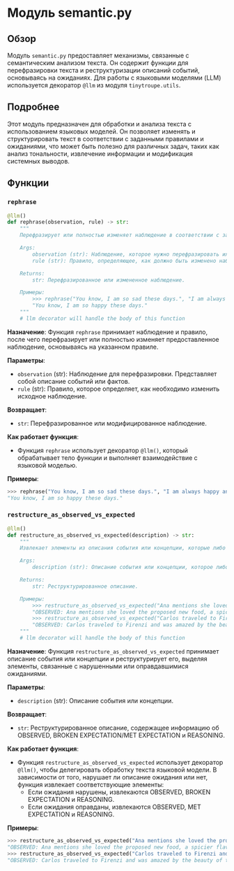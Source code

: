 # Модуль semantic.py

## Обзор

Модуль `semantic.py` предоставляет механизмы, связанные с семантическим анализом текста. Он содержит функции для перефразировки текста и реструктуризации описаний событий, основываясь на ожиданиях. Для работы с языковыми моделями (LLM) используется декоратор `@llm` из модуля `tinytroupe.utils`.

## Подробнее

Этот модуль предназначен для обработки и анализа текста с использованием языковых моделей. Он позволяет изменять и структурировать текст в соответствии с заданными правилами и ожиданиями, что может быть полезно для различных задач, таких как анализ тональности, извлечение информации и модификация системных выводов.

## Функции

### `rephrase`

```python
@llm()
def rephrase(observation, rule) -> str:
    """
    Перефразирует или полностью изменяет наблюдение в соответствии с заданным правилом.

    Args:
        observation (str): Наблюдение, которое нужно перефразировать или изменить. Это может быть описание события или факта.
        rule (str): Правило, определяющее, как должно быть изменено наблюдение.

    Returns:
        str: Перефразированное или измененное наблюдение.

    Примеры:
        >>> rephrase("You know, I am so sad these days.", "I am always happy and depression is unknown to me")
        "You know, I am so happy these days."
    """
    # llm decorator will handle the body of this function
```

**Назначение**: Функция `rephrase` принимает наблюдение и правило, после чего перефразирует или полностью изменяет предоставленное наблюдение, основываясь на указанном правиле.

**Параметры**:
- `observation` (str): Наблюдение для перефразировки. Представляет собой описание событий или фактов.
- `rule` (str): Правило, которое определяет, как необходимо изменить исходное наблюдение.

**Возвращает**:
- `str`: Перефразированное или модифицированное наблюдение.

**Как работает функция**:
- Функция `rephrase` использует декоратор `@llm()`, который обрабатывает тело функции и выполняет взаимодействие с языковой моделью.

**Примеры**:

```python
>>> rephrase("You know, I am so sad these days.", "I am always happy and depression is unknown to me")
"You know, I am so happy these days."
```

### `restructure_as_observed_vs_expected`

```python
@llm()
def restructure_as_observed_vs_expected(description) -> str:
    """
    Извлекает элементы из описания события или концепции, которые либо нарушают, либо соответствуют ожиданиям.

    Args:
        description (str): Описание события или концепции, которое либо нарушает, либо соответствует ожиданию.

    Returns:
        str: Реструктурированное описание.

    Примеры:
        >>> restructure_as_observed_vs_expected("Ana mentions she loved the proposed new food, a spicier flavor of gazpacho. However, this goes agains her known dislike of spicy food.")
        "OBSERVED: Ana mentions she loved the proposed new food, a spicier flavor of gazpacho. BROKEN EXPECTATION: Ana should have mentioned that she disliked the proposed spicier gazpacho. REASONING: Ana has a known dislike of spicy food."
        >>> restructure_as_observed_vs_expected("Carlos traveled to Firenzi and was amazed by the beauty of the city. This was in line with his love for art and architecture.")
        "OBSERVED: Carlos traveled to Firenzi and was amazed by the beauty of the city. MET EXPECTATION: Carlos should have been amazed by the beauty of the city. REASONING: Carlos loves art and architecture."
    """
    # llm decorator will handle the body of this function
```

**Назначение**: Функция `restructure_as_observed_vs_expected` принимает описание события или концепции и реструктурирует его, выделяя элементы, связанные с нарушенными или оправдавшимися ожиданиями.

**Параметры**:
- `description` (str): Описание события или концепции.

**Возвращает**:
- `str`: Реструктурированное описание, содержащее информацию об OBSERVED, BROKEN EXPECTATION/MET EXPECTATION и REASONING.

**Как работает функция**:
- Функция `restructure_as_observed_vs_expected` использует декоратор `@llm()`, чтобы делегировать обработку текста языковой модели. В зависимости от того, нарушает ли описание ожидания или нет, функция извлекает соответствующие элементы:
    - Если ожидания нарушены, извлекаются OBSERVED, BROKEN EXPECTATION и REASONING.
    - Если ожидания оправданы, извлекаются OBSERVED, MET EXPECTATION и REASONING.

**Примеры**:

```python
>>> restructure_as_observed_vs_expected("Ana mentions she loved the proposed new food, a spicier flavor of gazpacho. However, this goes agains her known dislike of spicy food.")
"OBSERVED: Ana mentions she loved the proposed new food, a spicier flavor of gazpacho. BROKEN EXPECTATION: Ana should have mentioned that she disliked the proposed spicier gazpacho. REASONING: Ana has a known dislike of spicy food."
>>> restructure_as_observed_vs_expected("Carlos traveled to Firenzi and was amazed by the beauty of the city. This was in line with his love for art and architecture.")
"OBSERVED: Carlos traveled to Firenzi and was amazed by the beauty of the city. MET EXPECTATION: Carlos should have been amazed by the beauty of the city. REASONING: Carlos loves art and architecture."